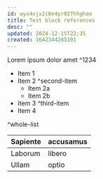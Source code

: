 ```yaml
---
id: wyx4vjx2i0e4pr02fhhghao
title: Test block references
desc: ""
updated: 2024-12-15T22:35
created: 1642344285101
---
```

Lorem ipsum dolor amet ^1234


* Item 1
* Item 2 ^second-item
  * Item 2a
  * Item 2b
* Item 3 ^third-item
* Item 4

^whole-list

| Sapiente | accusamus |
|----------|-----------|
| Laborum  | libero    |
| Ullam    | optio     | ^whole-table

